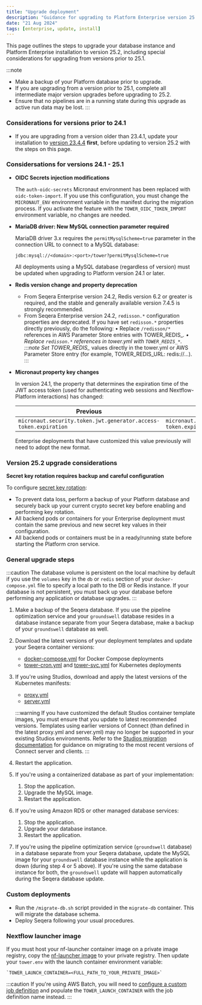 ```yaml
---
title: "Upgrade deployment"
description: "Guidance for upgrading to Platform Enterprise version 25.2"
date: "21 Aug 2024"
tags: [enterprise, update, install]
---
```


This page outlines the steps to upgrade your database instance and Platform Enterprise installation to version 25.2, including special considerations for upgrading from versions prior to 25.1. 

:::note
- Make a backup of your Platform database prior to upgrade.
- If you are upgrading from a version prior to 25.1, complete all intermediate major version upgrades before upgrading to 25.2.
- Ensure that no pipelines are in a running state during this upgrade as active run data may be lost. 
:::

### Considerations for versions prior to 24.1

- If you are upgrading from a version older than 23.4.1, update your installation to [version 23.4.4](./overview.md) **first**, before updating to version 25.2 with the steps on this page. 

### Considersations for versions 24.1 - 25.1

- **OIDC Secrets injection modifications**

  The `auth-oidc-secrets` Micronaut environment has been replaced with `oidc-token-import`. If you use this configuration, you must change the `MICRONAUT_ENV` environment variable in the manifest during the migration process. If you activate the feature with the `TOWER_OIDC_TOKEN_IMPORT` environment variable, no changes are needed.

- **MariaDB driver: New MySQL connection parameter required**

  MariaDB driver 3.x requires the `permitMysqlScheme=true` parameter in the connection URL to connect to a MySQL database:

  `jdbc:mysql://<domain>:<port>/tower?permitMysqlScheme=true`

  All deployments using a MySQL database (regardless of version) must be updated when upgrading to Platform version 24.1 or later.

- **Redis version change and property deprecation**

  - From Seqera Enterprise version 24.2, Redis version 6.2 or greater is required, and the stable and generally available version 7.4.5 is strongly recommended.
  - From Seqera Enterprise version 24.2, `redisson.*` configuration properties are deprecated. If you have set `redisson.*` properties directly previously, do the following:
    •	Replace `/redisson/*` references in AWS Parameter Store entries with TOWER_REDIS_*.
    •	Replace `redisson.*` references in tower.yml with `TOWER_REDIS_*`.
    :::note
    Set TOWER_REDIS_* values directly in the tower.yml or AWS Parameter Store entry (for example, TOWER_REDIS_URL: redis://...).
    :::

- **Micronaut property key changes**

  In version 24.1, the property that determines the expiration time of the JWT access token (used for authenticating web sessions and Nextflow-Platform interactions) has changed:

  | Previous                                                         | New                                                          |
  | ---------------------------------------------------------------- | ------------------------------------------------------------ |
  | `micronaut.security.token.jwt.generator.access-token.expiration` | `micronaut.security.token.generator.access-token.expiration` |
    
  Enterprise deployments that have customized this value previously will need to adopt the new format.

### Version 25.2 upgrade considerations 

**Secret key rotation requires backup and careful configuration**

To configure [secret key rotation](../enterprise/configuration/overview.mdx#secret-key-rotation):
- To prevent data loss, perform a backup of your Platform database and securely back up your current crypto secret key before enabling and performing key rotation.
- All backend pods or containers for your Enterprise deployment must contain the same previous and new secret key values in their configuration.
- All backend pods or containers must be in a ready/running state before starting the Platform cron service. 

### General upgrade steps 

:::caution
The database volume is persistent on the local machine by default if you use the `volumes` key in the `db` or `redis` section of your `docker-compose.yml` file to specify a local path to the DB or Redis instance. If your database is not persistent, you must back up your database before performing any application or database upgrades.
:::

1. Make a backup of the Seqera database. If you use the pipeline optimization service and your `groundswell` database resides in a database instance separate from your Seqera database, make a backup of your `groundswell` database as well.
1. Download the latest versions of your deployment templates and update your Seqera container versions:
    - [docker-compose.yml](./_templates/docker/docker-compose.yml) for Docker Compose deployments
    - [tower-cron.yml](./_templates/k8s/tower-cron.yml) and [tower-svc.yml](./_templates/k8s/tower-svc.yml) for Kubernetes deployments
1. If you're using Studios, download and apply the latest versions of the Kubernetes manifests:
    - [proxy.yml](./_templates/k8s/data_studios/proxy.yml)
    - [server.yml](./_templates/k8s/data_studios/server.yml)

    :::warning
    If you have customized the default Studios container template images,
    you must ensure that you update to latest recommended versions.
    Templates using earlier versions of Connect (than defined in the
    latest proxy.yml and server.yml) may no longer be supported in your
    existing Studios environments. Refer to the [Studios migration
    documentation](../../studios/managing#migrate-a-studio-from-an-earlier-container-image-template)
    for guidance on migrating to the most recent versions of Connect
    server and clients.
    :::

1. Restart the application.
1. If you're using a containerized database as part of your implementation:
    1. Stop the application.
    1. Upgrade the MySQL image.
    1. Restart the application.
1. If you're using Amazon RDS or other managed database services:
    1. Stop the application.
    1. Upgrade your database instance.
    1. Restart the application.
1. If you're using the pipeline optimization service (`groundswell` database) in a database separate from your Seqera database, update the MySQL image for your `groundswell` database instance while the application is down (during step 4 or 5 above). If you're using the same database instance for both, the `groundswell` update will happen automatically during the Seqera database update.

### Custom deployments

- Run the `/migrate-db.sh` script provided in the `migrate-db` container. This will migrate the database schema.
- Deploy Seqera following your usual procedures.

### Nextflow launcher image

If you must host your nf-launcher container image on a private image registry, copy the [nf-launcher image](https://quay.io/seqeralabs/nf-launcher:j17-24.04.4) to your private registry. Then update your `tower.env` with the launch container environment variable:

    `TOWER_LAUNCH_CONTAINER=<FULL_PATH_TO_YOUR_PRIVATE_IMAGE>`

:::caution
If you're using AWS Batch, you will need to [configure a custom job definition](./advanced-topics/custom-launch-container) and populate the `TOWER_LAUNCH_CONTAINER` with the job definition name instead.
:::
